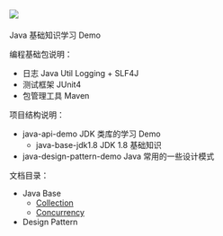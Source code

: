 # ![](https://img.shields.io/badge/Java-Leaning-blue?style=for-the-badge&logo=appveyor)
Java 基础知识学习 Demo

编程基础包说明：

* 日志 Java Util Logging + SLF4J
* 测试框架 JUnit4
* 包管理工具 Maven

项目结构说明：

* java-api-demo JDK 类库的学习 Demo
  * java-base-jdk1.8 JDK 1.8 基础知识
* java-design-pattern-demo Java 常用的一些设计模式

文档目录：

* Java Base
  * [Collection](./java-api-demo/java-base-jdk1.8/docs/Collection.md)
  * [Concurrency](./java-api-demo/java-base-jdk1.8/docs/Concurrency.md)
* Design Pattern